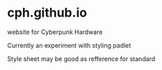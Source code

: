 # cph.github.io
website for Cyberpunk Hardware

Currently an experiment with styling padlet

Style sheet may be good as refference for standard

